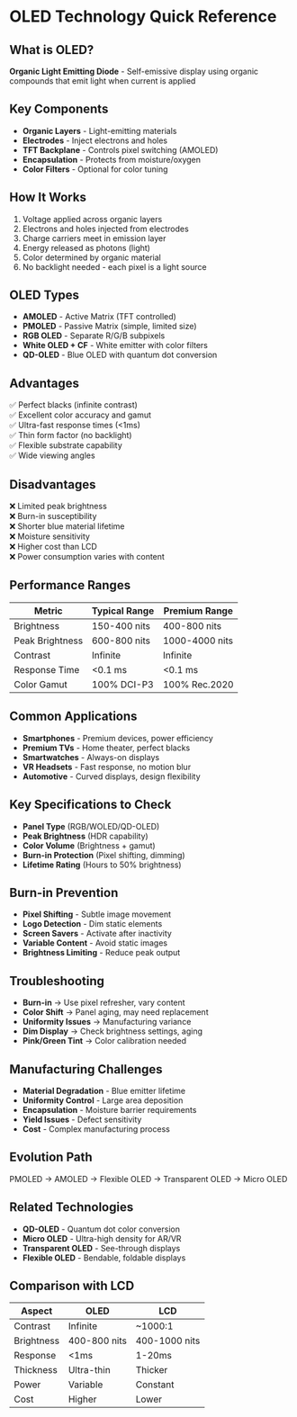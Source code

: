 # OLED Technology Quick Reference

## What is OLED?
**Organic Light Emitting Diode** - Self-emissive display using organic compounds that emit light when current is applied

## Key Components
- **Organic Layers** - Light-emitting materials
- **Electrodes** - Inject electrons and holes
- **TFT Backplane** - Controls pixel switching (AMOLED)
- **Encapsulation** - Protects from moisture/oxygen
- **Color Filters** - Optional for color tuning

## How It Works
1. Voltage applied across organic layers
2. Electrons and holes injected from electrodes
3. Charge carriers meet in emission layer
4. Energy released as photons (light)
5. Color determined by organic material
6. No backlight needed - each pixel is a light source

## OLED Types
- **AMOLED** - Active Matrix (TFT controlled)
- **PMOLED** - Passive Matrix (simple, limited size)
- **RGB OLED** - Separate R/G/B subpixels
- **White OLED + CF** - White emitter with color filters
- **QD-OLED** - Blue OLED with quantum dot conversion

## Advantages
✅ Perfect blacks (infinite contrast)  
✅ Excellent color accuracy and gamut  
✅ Ultra-fast response times (<1ms)  
✅ Thin form factor (no backlight)  
✅ Flexible substrate capability  
✅ Wide viewing angles  

## Disadvantages
❌ Limited peak brightness  
❌ Burn-in susceptibility  
❌ Shorter blue material lifetime  
❌ Moisture sensitivity  
❌ Higher cost than LCD  
❌ Power consumption varies with content  

## Performance Ranges
| Metric | Typical Range | Premium Range |
|--------|---------------|---------------|
| Brightness | 150-400 nits | 400-800 nits |
| Peak Brightness | 600-800 nits | 1000-4000 nits |
| Contrast | Infinite | Infinite |
| Response Time | <0.1 ms | <0.1 ms |
| Color Gamut | 100% DCI-P3 | 100% Rec.2020 |

## Common Applications
- **Smartphones** - Premium devices, power efficiency
- **Premium TVs** - Home theater, perfect blacks
- **Smartwatches** - Always-on displays
- **VR Headsets** - Fast response, no motion blur
- **Automotive** - Curved displays, design flexibility

## Key Specifications to Check
- **Panel Type** (RGB/WOLED/QD-OLED)
- **Peak Brightness** (HDR capability)
- **Color Volume** (Brightness + gamut)
- **Burn-in Protection** (Pixel shifting, dimming)
- **Lifetime Rating** (Hours to 50% brightness)

## Burn-in Prevention
- **Pixel Shifting** - Subtle image movement
- **Logo Detection** - Dim static elements
- **Screen Savers** - Activate after inactivity
- **Variable Content** - Avoid static images
- **Brightness Limiting** - Reduce peak output

## Troubleshooting
- **Burn-in** → Use pixel refresher, vary content
- **Color Shift** → Panel aging, may need replacement
- **Uniformity Issues** → Manufacturing variance
- **Dim Display** → Check brightness settings, aging
- **Pink/Green Tint** → Color calibration needed

## Manufacturing Challenges
- **Material Degradation** - Blue emitter lifetime
- **Uniformity Control** - Large area deposition
- **Encapsulation** - Moisture barrier requirements
- **Yield Issues** - Defect sensitivity
- **Cost** - Complex manufacturing process

## Evolution Path
PMOLED → AMOLED → Flexible OLED → Transparent OLED → Micro OLED

## Related Technologies
- **QD-OLED** - Quantum dot color conversion
- **Micro OLED** - Ultra-high density for AR/VR
- **Transparent OLED** - See-through displays
- **Flexible OLED** - Bendable, foldable displays

## Comparison with LCD
| Aspect | OLED | LCD |
|--------|------|-----|
| Contrast | Infinite | ~1000:1 |
| Brightness | 400-800 nits | 400-1000 nits |
| Response | <1ms | 1-20ms |
| Thickness | Ultra-thin | Thicker |
| Power | Variable | Constant |
| Cost | Higher | Lower |